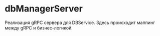 # dbManagerServer

Реализация gRPC сервера для DBService. Здесь происходит маппинг между gRPC и бизнес-логикой. 